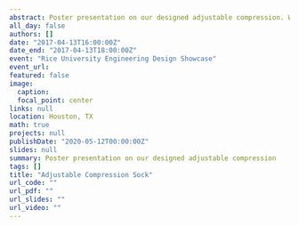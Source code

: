 ```yaml
---
abstract: Poster presentation on our designed adjustable compression. We won the  People's Choice award for our poster and presentation.
all_day: false
authors: []
date: "2017-04-13T16:00:00Z"
date_end: "2017-04-13T18:00:00Z"
event: "Rice University Engineering Design Showcase"
event_url: 
featured: false
image:
  caption: 
  focal_point: center
links: null
location: Houston, TX
math: true
projects: null
publishDate: "2020-05-12T00:00:00Z"
slides: null
summary: Poster presentation on our designed adjustable compression
tags: []
title: "Adjustable Compression Sock"
url_code: ""
url_pdf: ""
url_slides: ""
url_video: ""
---
```

